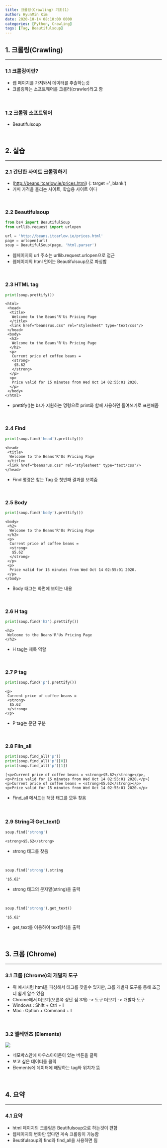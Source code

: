 ```yaml
---
title: 크롤링(Crawling) 기초(1)
author: HyunMin Kim
date: 2020-10-14 08:10:00 0000
categories: [Python, Crawling]
tags: [Tag, Beautifulsoup]
---
```


## 1. 크롤링(Crawling)
---
### 1.1 크롤링이란?
- 웹 페이지를 가져와서 데이터를 추출하는것
- 크롤링하는 소프트웨어를 크롤러(crawler)라고 함

<br>

### 1.2 크롤링 소프트웨어
- Beautifulsoup

<br>

## 2. 실습
---
### 2.1 간단한 사이트 크롤링하기
- (http://beans.itcarlow.ie/prices.html) {: target ='_blank')
- 커피 가격을 올리는 사이트, 학습용 사이트 이다

<br>

### 2.2 Beautifulsoup


```python
from bs4 import BeautifulSoup
from urllib.request import urlopen

url = 'http://beans.itcarlow.ie/prices.html'
page = urlopen(url)
soup = BeautifulSoup(page, 'html.parser')
```

- 웹페이지의 url 주소는 urllib.request.urlopen으로 접근
- 웹페이지의 html 언어는 Beautifulsoup으로 파싱함

<br>

### 2.3 HTML tag


```python
print(soup.prettify())
```

    <html>
     <head>
      <title>
       Welcome to the Beans'R'Us Pricing Page
      </title>
      <link href="beansrus.css" rel="stylesheet" type="text/css"/>
     </head>
     <body>
      <h2>
       Welcome to the Beans'R'Us Pricing Page
      </h2>
      <p>
       Current price of coffee beans =
       <strong>
        $5.62
       </strong>
      </p>
      <p>
       Price valid for 15 minutes from Wed Oct 14 02:55:01 2020.
      </p>
     </body>
    </html>
    


- prettify()는 bs가 지원하는 명령으로 print와 함께 사용하면 들여쓰기로 표현해줌

<br>

### 2.4 Find


```python
print(soup.find('head').prettify())
```

    <head>
     <title>
      Welcome to the Beans'R'Us Pricing Page
     </title>
     <link href="beansrus.css" rel="stylesheet" type="text/css"/>
    </head>
    


- Find 명령은 찾는 Tag 중 첫번째 결과를 보여줌

<br>

### 2.5 Body


```python
print(soup.find('body').prettify())
```

    <body>
     <h2>
      Welcome to the Beans'R'Us Pricing Page
     </h2>
     <p>
      Current price of coffee beans =
      <strong>
       $5.62
      </strong>
     </p>
     <p>
      Price valid for 15 minutes from Wed Oct 14 02:55:01 2020.
     </p>
    </body>


- Body 태그는 화면에 보이는 내용

<br>

### 2.6 H tag


```python
print(soup.find('h2').prettify())
```

    <h2>
     Welcome to the Beans'R'Us Pricing Page
    </h2>
    


- H tag는 제목 역할

<br>

### 2.7 P tag


```python
print(soup.find('p').prettify())
```

    <p>
     Current price of coffee beans =
     <strong>
      $5.62
     </strong>
    </p>
    


- P tag는 문단 구분

<br>

### 2.8 Filn_all


```python
print(soup.find_all('p'))
print(soup.find_all('p')[0])
print(soup.find_all('p')[1])
```

    [<p>Current price of coffee beans = <strong>$5.62</strong></p>, <p>Price valid for 15 minutes from Wed Oct 14 02:55:01 2020.</p>]
    <p>Current price of coffee beans = <strong>$5.62</strong></p>
    <p>Price valid for 15 minutes from Wed Oct 14 02:55:01 2020.</p>


- Find_all 메서드는 해당 태그를 모두 찾음

<br>

### 2.9 String과 Get_text()


```python
soup.find('strong')
```
    <strong>$5.62</strong>



- strong 태그를 찾음

<br>


```python
soup.find('strong').string
```
    '$5.62'



- strong 태그의 문자열(string)을 출력

<br>


```python
soup.find('strong').get_text()
```
    '$5.62'

- get_text를 이용하여 text형식을 출력

<br>

## 3. 크롬 (Chrome)
---
### 3.1 크롬 (Chrome)의 개발자 도구
- 위 예시처럼 html을 파싱해서 태그를 찾을수 있지만, 크롬 개발자 도구룰 통해 조금더 쉽게 알수 있음
- Chrome에서 더보기(오른쪽 상단 점 3개) -> 도구 더보기 -> 개발자 도구
- Windows : Shift + Ctrl + I
- Mac : Option + Command + I

<br>

### 3.2 엘레먼츠 (Elements)
<img src="https://user-images.githubusercontent.com/60168331/95937939-cb206f00-0e13-11eb-9550-ca3be5838a2e.png">

- 네모박스안에 마우스아이콘이 있는 버튼을 클릭
- 보고 싶은 데이터를 클릭
- Elements에 데이터에 해당하는 tag와 위치가 뜸

<br>

## 4. 요약
---
### 4.1 요약
- html 페이지의 크롤링은 Beutifulsoup으로 하는것이 편함
- 웹페이지의 변화만 없다면 계속 크롤링이 가능함
- Beutifulsoup의 find와 find_all을 사용하면 됨
